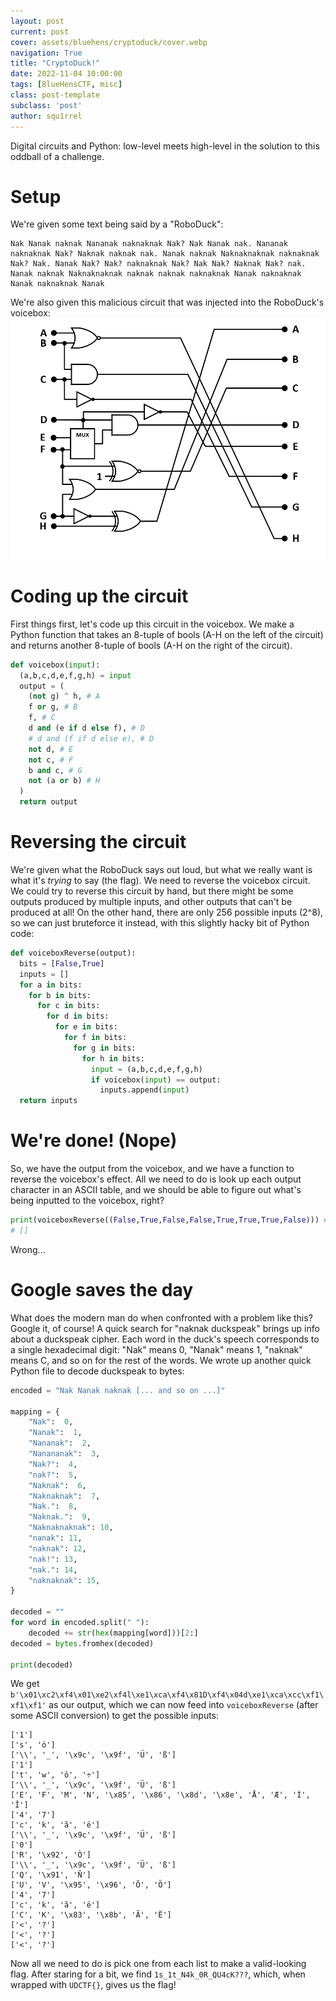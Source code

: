 ```yaml
---
layout: post
current: post
cover: assets/bluehens/cryptoduck/cover.webp
navigation: True
title: "CryptoDuck!"
date: 2022-11-04 10:00:00
tags: [BlueHensCTF, misc]
class: post-template
subclass: 'post'
author: squ1rrel
---
```


Digital circuits and Python: low-level meets high-level in the solution to this oddball of a challenge.

# Setup
We're given some text being said by a "RoboDuck":
```
Nak Nanak naknak Nananak naknaknak Nak? Nak Nanak nak. Nananak naknaknak Nak? Naknak naknak nak. Nanak naknak Naknaknaknak naknaknak Nak? Nak. Nanak Nak? Nak? naknaknak Nak? Nak Nak? Naknak Nak? nak. Nanak naknak Naknaknaknak naknak naknak naknaknak Nanak naknaknak Nanak naknaknak Nanak
```
We're also given this malicious circuit that was injected into the RoboDuck's voicebox:
![Malicious circuit](https://raw.githubusercontent.com/AndyNovo/UDCTF22/master/misc/cryptoduck/daffy_duck.png)

# Coding up the circuit
First things first, let's code up this circuit in the voicebox. We make a Python function that takes an 8-tuple of bools (A-H on the left of the circuit)
and returns another 8-tuple of bools (A-H on the right of the circuit).
```python
def voicebox(input):
  (a,b,c,d,e,f,g,h) = input
  output = (
    (not g) ^ h, # A
    f or g, # B
    f, # C
    d and (e if d else f), # D
    # d and (f if d else e), # D
    not d, # E
    not c, # F
    b and c, # G
    not (a or b) # H
  )
  return output
```

# Reversing the circuit
We're given what the RoboDuck says out loud, but what we really want is what it's *trying* to say (the flag).
We need to reverse the voicebox circuit.
We could try to reverse this circuit by hand, but there might be some outputs produced by multiple inputs,
and other outputs that can't be produced at all!
On the other hand, there are only 256 possible inputs (2^8), so we can just bruteforce it instead, with this slightly hacky bit of Python code:
```python
def voiceboxReverse(output):
  bits = [False,True]
  inputs = []
  for a in bits:
    for b in bits:
      for c in bits:
        for d in bits:
          for e in bits:
            for f in bits:
              for g in bits:
                for h in bits:
                  input = (a,b,c,d,e,f,g,h)
                  if voicebox(input) == output:
                    inputs.append(input)
  return inputs
```

# We're done! (Nope)
So, we have the output from the voicebox, and we have a function to reverse the voicebox's effect.
All we need to do is look up each output character in an ASCII table,
and we should be able to figure out what's being inputted to the voicebox, right?
```py
print(voiceboxReverse((False,True,False,False,True,True,True,False))) # 'N' = 4E in ASCII
# []
```
Wrong...

# Google saves the day
What does the modern man do when confronted with a problem like this?
Google it, of course!
A quick search for "naknak duckspeak" brings up info about a duckspeak cipher.
Each word in the duck's speech corresponds to a single hexadecimal digit:
"Nak" means 0, "Nanak" means 1, "naknak" means C, and so on for the rest of the words.
We wrote up another quick Python file to decode duckspeak to bytes:
```py
encoded = "Nak Nanak naknak [... and so on ...]"

mapping = {
    "Nak":  0,
    "Nanak":  1,
    "Nananak":  2,
    "Nanananak":  3,
    "Nak?":  4,
    "nak?":  5,
    "Naknak":  6,
    "Naknaknak":  7,
    "Nak.":  8,
    "Naknak.":  9,
    "Naknaknaknak": 10,
    "nanak": 11,
    "naknak": 12,
    "nak!": 13,
    "nak.": 14,
    "naknaknak": 15,
}

decoded = ""
for word in encoded.split(" "):
    decoded += str(hex(mapping[word]))[2:]
decoded = bytes.fromhex(decoded)

print(decoded)
```
We get `b'\x01\xc2\xf4\x01\xe2\xf4l\xe1\xca\xf4\x81D\xf4\x04d\xe1\xca\xcc\xf1\xf1\xf1'` as our output,
which we can now feed into `voiceboxReverse` (after some ASCII conversion) to get the possible inputs:
```
['1']
['s', 'ó']
['\\', '_', '\x9c', '\x9f', 'Ü', 'ß']
['1']
['t', 'w', 'ô', '÷']
['\\', '_', '\x9c', '\x9f', 'Ü', 'ß']
['E', 'F', 'M', 'N', '\x85', '\x86', '\x8d', '\x8e', 'Å', 'Æ', 'Í', 'Î']
['4', '7']
['c', 'k', 'ã', 'ë']
['\\', '_', '\x9c', '\x9f', 'Ü', 'ß']
['0']
['R', '\x92', 'Ò']
['\\', '_', '\x9c', '\x9f', 'Ü', 'ß']
['Q', '\x91', 'Ñ']
['U', 'V', '\x95', '\x96', 'Õ', 'Ö']
['4', '7']
['c', 'k', 'ã', 'ë']
['C', 'K', '\x83', '\x8b', 'Ã', 'Ë']
['<', '?']
['<', '?']
['<', '?']
```
Now all we need to do is pick one from each list to make a valid-looking flag.
After staring for a bit, we find `1s_1t_N4k_0R_QU4cK???`, which, when wrapped with `UDCTF{}`, gives us the flag!